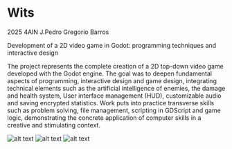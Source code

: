 # Wits
2025 4AIN J.Pedro Gregorio Barros

Development of a 2D video game in Godot: programming techniques and interactive design

The project represents the complete creation of a 2D top-down video game developed with the Godot engine. The goal was to deepen fundamental aspects of programming, interactive design and game design, integrating technical elements such as the artificial intelligence of enemies, the damage and health system,
User interface management (HUD), customizable audio and saving encrypted statistics. Work puts into practice transverse skills such as problem solving, file management, scripting in GDScript and game logic, demonstrating the concrete application of computer skills in a creative and stimulating context.

![alt text](https://github.com/[username]/[reponame]/blob/[branch]/image.jpg?raw=true)
![alt text](https://github.com/[username]/[reponame]/blob/[branch]/image.jpg?raw=true)
![alt text](https://github.com/[username]/[reponame]/blob/[branch]/image.jpg?raw=true)
